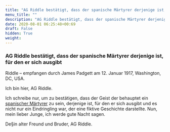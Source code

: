 ```yaml
---
title: "AG Riddle bestätigt, dass der spanische Märtyrer derjenige ist, für den er sich ausgibt"
menu_title: ""
description: "AG Riddle bestätigt, dass der spanische Märtyrer derjenige ist, für den er sich ausgibt"
date: 2020-08-01 06:25:48+00:69
draft: False
hidden: True
weight:
---
```

### AG Riddle bestätigt, dass der spanische Märtyrer derjenige ist, für den er sich ausgibt

Riddle – empfangen durch James Padgett am 12. Januar 1917, Washington, DC, USA.

Ich bin hier, AG Riddle.

Ich schreibe nur, um zu bestätigen, dass der Geist der behauptet ein [spanischer Märtyrer](/padgett-botschaften/padgett-botschaften-in-reihenfolge-des-datums/padgett-botschaften-1917/los-trenos-wurde-waehrend-die-inquisition-in-spanien-ermordet-jep-los-trenos-12-januar-1917/) zu sein, derjenige ist, für den er sich ausgibt und es nicht nur ein Eindringling war, der eine fiktive Geschichte darstellte. Nun, mein lieber Junge, ich werde gute Nacht sagen.

De§in alter Freund und Bruder, AG Riddle.
